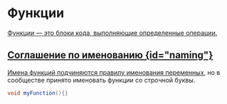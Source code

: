 <show-structure for="chapter,procedure" depth="3"/>

# Функции

<a href="https://www.angelcode.com/angelscript/sdk/docs/manual/doc_script_func.html"/>

Функции — это блоки кода, выполняющие определенные операции.

## Соглашение по именованию {id="naming"}

Имена функций подчиняются правилу [именования переменных](var.md#naming), но в сообществе принято именовать функции
со строчной буквы.

```C#
void myFunction(){}
```